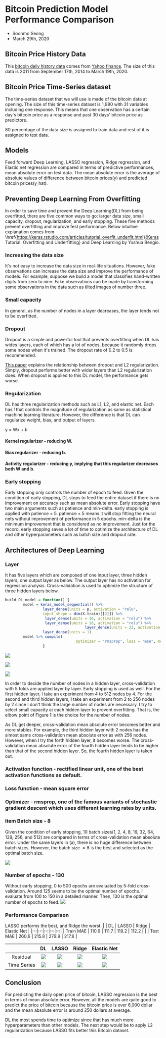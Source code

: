 # Bitcoin Prediction Model Performance Comparison
- Soonmo Seong
- March 29th, 2020

## Bitcoin Price History Data

This [bitcoin daily history data](https://drive.google.com/file/d/1WdAlHmxsBfsYRWyFZvuKE0tAPFulLhNe/view?usp=sharing) 
comes from [Yahoo finance](https://finance.yahoo.com/quote/BTC-USD/history?p=BTC-USD). 
The size of this data is 2011 from September 17th, 2014 to March 19th, 2020. 

## Bitcoin Price Time-Series dataset

The time-series dataset that we will use is made of the bitcoin data at opening. The size of this time-series dataset is  1,980 with 31 variables including one response. This means that one observation has a certain day's bitcoin price as a response and past 30 days' bitcoin price as predictors.

80 percentage of the data size is assigned to train data and rest of it is assigned to test data.

## Models

Feed forward Deep Learning, LASSO regression, Ridge regression, and Elastic net regression are compared in terms of predictive performances, mean absolute error on test data. The mean absolute error is the average of absolute values of difference between bitcoin prices(y) and predicted bitcoin prices(y_hat).

## Preventing Deep Learning From Overfitting

In order to save time and prevent the Deep Learning(DL) from being overfitted, there are five common ways to go: larger data size, small capacity, dropout, regularization, and early stopping. These five methods prevent overfitting and improve fest performance. Below intuitive explanation comes from \href{https://keras.rstudio.com/articles/tutorial_overfit_underfit.html}{Keras Tutorial: Overfitting and Underfitting} and Deep Learning by Yoshua Bengio.

### Increasing the data size
    
It's not easy to increase the data size in real-life situations. However, fake observations can increase the data size and improve the performance of models. For example, suppose we build a model that classifies hand-written digits from zero to nine. Fake observations can be made by transforming some observations in the data such as tilted images of number three.
    
### Small capacity
    
In general, as the number of nodes in a layer decreases, the layer tends not to be overfitted.

### Dropout
    
Dropout is a simple and powerful tool that prevents overfitting when DL has wides layers, each of which has a lot of nodes, because it randomly drops some nodes when it's trained. The dropout rate of 0.2 to 0.5 is recommended.
    
[This paper](https://uksim.info/isms2016/CD/data/0665a174.pdf) explains the relationship between dropout and L2 regularization. Simply, dropout performs better with wider layers than L2 regularization does. When dropout is applied to this DL model, the performance gets worse.
    
### Regularization
    
DL has three regularization methods such as L1, L2, and elastic net. Each has $l$ that controls the magnitude of regularization as same as statistical machine learning literature. However, the difference is that DL can regularize weight, bias, and output of layers.

y = Wx + b
#### Kernel regularizer - reducing W.

#### Bias regularizer - reducing b.

#### Activity regularizer - reducing y, implying that this regularizer decreases both W and b.
        
### Early stopping
    
Early stopping only controls the number of epoch to feed. Given the condition of early stopping, DL stops to feed the entire dataset if there is no improvement on accuracy such as mean absolute error. Early stopping have two main  arguments such as patience and min-delta. early stopping is applied with patience = 5. patience = 5 means it will stop fitting the neural nets without improvement of performance in 5 epochs. min-delta is the minimum improvement that is considered as no improvement. Just for the record, early stopping saves a lot of time to optimize the architecture of DL and other hyperparameters such as batch size and dropout rate.

## Architectures of Deep Learning

### Layer

It has five layers which are composed of one input layer, three hidden layers, one output layer as below. The output layer has no activation for regression analysis. Cross-validation is used to optimize the structure of three hidden layers below.
```R
build_DL_model = function() {
        model = keras_model_sequential() %>%
                 layer_dense(units = p, activation = "relu", 
                 input_shape = dim(X.train)[[2]]) %>%
                  layer_dense(units = 16, activation = "relu") %>%
                  layer_dense(units = 16, activation = "relu") %>%
									layer_dense(units = 22, activation = "relu") %>%
             	 layer_dense(units = 1)
  		model %>% compile(
    							optimizer = "rmsprop", loss = "mse", metrics = c("mae") )
				 }
```

![](hidden1.jpeg)

![](hidden2.jpeg)

![](hidden3.jpeg)

In order to decide the number of nodes in a hidden layer, cross-validation with 5 folds are applied layer by layer. Early stopping is used as well. For the first hidden layer, I take an experiment from 4 to 512 nodes by 4. For the second and third hidden layers, I take an experiment from 2 to 256 nodes by 2 since I don't think the large number of nodes are necessary. I try to select small capacity at each hidden layer to prevent overfitting. That is, the elbow point of Figure 1 is the choice for the number of nodes.
        
As DL get deeper, cross-validation mean absolute error becomes better and more stables. For example, the third hidden layer with 2 nodes has the almost same cross-validation mean absolute error as with 256 nodes. However, when I try the forth hidden layer, it becomes worse. The cross-validation mean absolute error of the fourth hidden layer tends to be higher than that of the second hidden layer. So, the fourth hidden layer is taken out.
        
### Activation function - rectified linear unit, one of the best activation functions as default.

### Loss function -  mean square error

### Optimizer - rmsprop, one of the famous variants of stochastic gradient descent which uses different learning rates by units.

### item Batch size - 8 
    
Given the condition of early stopping, 10 batch sizes(1, 2, 4, 8, 16, 32, 64, 128, 256, and 512) are compared in terms of cross-validation mean absolute error. Under the same layers in (a), there is no huge difference between batch sizes. However, the batch size $= 8$ is the best and selected as the optimal batch size. 
    
![](batch.jpeg)
    
### Number of epochs - 130
    
Without early stopping, 0 to 500 epochs are evaluated by 5-fold cross-validation. Around 125 seems to be the optimal number of epochs. I evaluate from 100 to 150 in a detailed manner. Then, 130 is the optimal number of epochs to feed.
![](epoch.jpeg)

### Performance Comparison

LASSO performs the best, and Ridge the worst. 
|   | DL  | LASSO  | Ridge  | Elastic Net  |
|:-:|:-:|:-:|:-:|:-:|
| Train MAE | 110.6  | 111.7  | 119.2  | 112.2  |   |
| Test MAE  | 260.9  | 215.8  | 279.9  | 217.9  |

|   | DL  | LASSO  | Ridge  | Elastic Net  |
|:-:|:-:|:-:|:-:|:-:|
| Residual | ![](dlr.jpeg)  | ![](lassor.jpeg)  | ![](ridger.jpeg)  | ![](elasticr.jpeg)  |
| Time Series  | ![](dlt.jpeg) | ![](lassot.jpeg) | ![](ridget.jpeg) | ![](elastict.jpeg) |

## Conclusion

For predicting the daily open price of bitcoin, LASSO regression is the best in terms of mean absolute error. However, all the models are quite good to predict the price of bitcoin because the bitcoin price is over 6,000 dollar and the mean absolute error is around 250 dollars at average.

DL the most spends time to optimize since that has much more hyperparameters than other models. The next step would be to apply L2 regularization because LASSO fits better this Bitcoin dataset.
